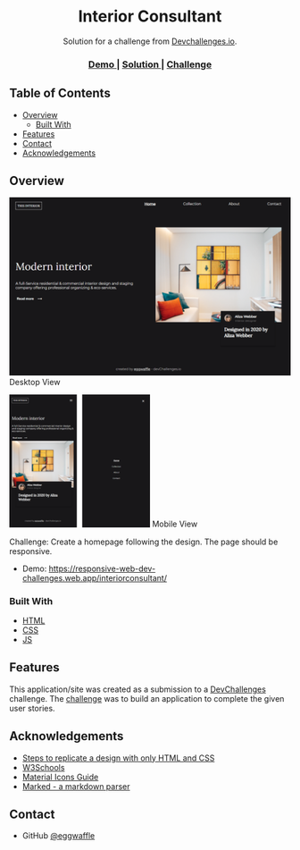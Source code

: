 <!-- Please update value in the {}  -->

<h1 align="center">Interior Consultant</h1>

<div align="center">
   Solution for a challenge from  <a href="http://devchallenges.io" target="_blank">Devchallenges.io</a>.
</div>

<div align="center">
  <h3>
    <a href="https://responsive-web-dev-challenges.web.app/interiorconsultant/">
      Demo
    </a>
    <span> | </span>
    <a href="https://github.com/eggwaffle/Interior-Consultant">
      Solution
    </a>
    <span> | </span>
    <a href="https://devchallenges.io/challenges/Jymh2b2FyebRTUljkNcb">
      Challenge
    </a>
  </h3>
</div>

<!-- TABLE OF CONTENTS -->

## Table of Contents

- [Overview](#overview)
  - [Built With](#built-with)
- [Features](#features)
- [Contact](#contact)
- [Acknowledgements](#acknowledgements)

<!-- OVERVIEW -->

## Overview

![screenshot](https://raw.githubusercontent.com/eggwaffle/Interior-Consultant/main/screenshot.png)
Desktop View

<img src="https://raw.githubusercontent.com/eggwaffle/Interior-Consultant/main/mobilescreenshot.png" width=50% height=50%>
Mobile View

Challenge: Create a homepage following the design. The page should be responsive.

- Demo: https://responsive-web-dev-challenges.web.app/interiorconsultant/

### Built With

<!-- This section should list any major frameworks that you built your project using. Here are a few examples.-->

- [HTML](https://html.spec.whatwg.org/)
- [CSS](https://www.w3.org/TR/CSS/)
- [JS](https://developer.mozilla.org/en-US/)

## Features

<!-- List the features of your application or follow the template. Don't share the figma file here :) -->

This application/site was created as a submission to a [DevChallenges](https://devchallenges.io/challenges) challenge. The [challenge](https://devchallenges.io/challenges/Jymh2b2FyebRTUljkNcb) was to build an application to complete the given user stories.

## Acknowledgements

<!-- This section should list any articles or add-ons/plugins that helps you to complete the project. This is optional but it will help you in the future. For exmpale -->

- [Steps to replicate a design with only HTML and CSS](https://devchallenges-blogs.web.app/how-to-replicate-design/)
- [W3Schools](https://www.w3schools.com/)
- [Material Icons Guide](https://google.github.io/material-design-icons/)
- [Marked - a markdown parser](https://github.com/chjj/marked)

## Contact

- GitHub [@eggwaffle](https://github.com/eggwaffle)